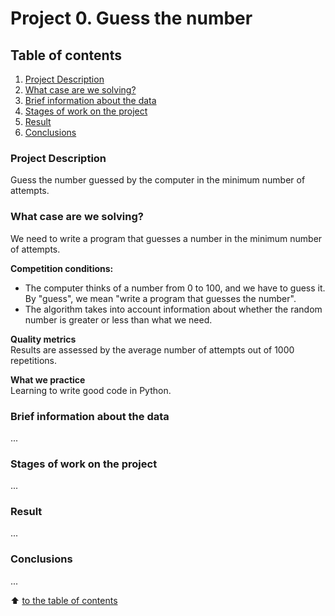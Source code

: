 # Project 0. Guess the number

## Table of contents
1. [Project Description](https://github.com/azudilins/sf_data_science_eng/tree/main/project_0/README.md#Project-Description)  
2. [What case are we solving?](https://github.com/azudilins/sf_data_science_eng/tree/main/project_0/README.md#What-case-are-we-solving)  
3. [Brief information about the data](https://github.com/azudilins/sf_data_science_eng/tree/main/project_0/README.md#Brief-information-about-the-data)  
4. [Stages of work on the project](https://github.com/azudilins/sf_data_science_eng/tree/main/project_0/README.md#Stages-of-work-on-the-project)  
5. [Result](https://github.com/azudilins/sf_data_science_eng/tree/main/project_0/README.md#Result)  
6. [Conclusions](https://github.com/azudilins/sf_data_science_eng/tree/main/project_0/README.md#Conclusions)

### Project Description
Guess the number guessed by the computer in the minimum number of attempts.

### What case are we solving?
We need to write a program that guesses a number in the minimum number of attempts.

**Competition conditions:**
- The computer thinks of a number from 0 to 100, and we have to guess it. By "guess", we mean "write a program that guesses the number".
- The algorithm takes into account information about whether the random number is greater or less than what we need.

**Quality metrics**  
Results are assessed by the average number of attempts out of 1000 repetitions.

**What we practice**  
Learning to write good code in Python.

### Brief information about the data
...

### Stages of work on the project
...

### Result
...

### Conclusions
...

:arrow_up: [to the table of contents](https://github.com/azudilins/sf_data_science_eng/tree/main/project_0/README.md#Table-of-contents)
